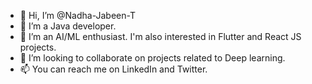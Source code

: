 - 👋 Hi, I’m @Nadha-Jabeen-T
- 👀 I’m a Java developer. 
- 🌱 I’m an AI/ML enthusiast. I'm also interested in Flutter and React JS projects.
- 💞️ I’m looking to collaborate on projects related to Deep learning.
- 📫 You can reach me on LinkedIn and Twitter.

<!---
Nadha-Jabeen-T/Nadha-Jabeen-T is a ✨ special ✨ repository because its `README.md` (this file) appears on your GitHub profile.
You can click the Preview link to take a look at your changes.
--->
